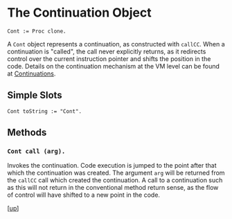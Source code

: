 
# The Continuation Object

    Cont := Proc clone.

A `Cont` object represents a continuation, as constructed with
`callCC`. When a continuation is "called", the call never explicitly
returns, as it redirects control over the current instruction pointer
and shifts the position in the code. Details on the continuation
mechanism at the VM level can be found
at
[Continuations](../i_syntax_and_semantics/ch6_controlflow.md#continuations).

## Simple Slots

    Cont toString := "Cont".

## Methods

### `Cont call (arg).`

Invokes the continuation. Code execution is jumped to the point after
that which the continuation was created. The argument `arg` will be
returned from the `callCC` call which created the continuation. A call
to a continuation such as this will not return in the conventional
method return sense, as the flow of control will have shifted to a new
point in the code.

[[up](.)]

